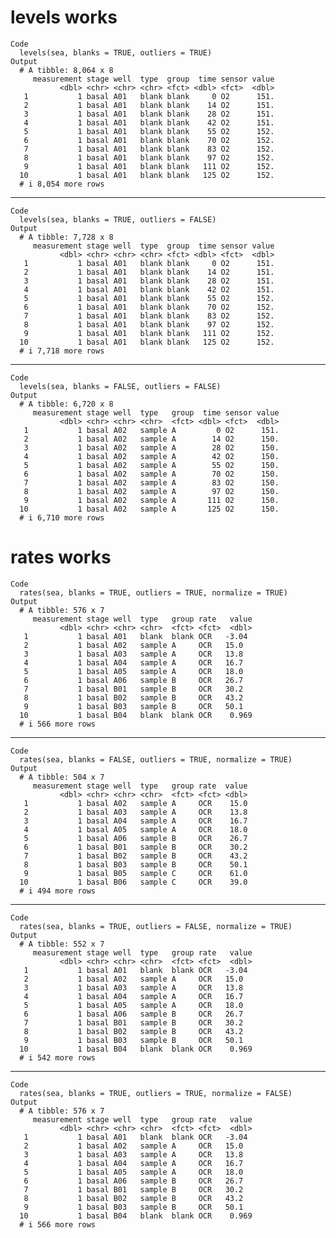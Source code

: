 # levels works

    Code
      levels(sea, blanks = TRUE, outliers = TRUE)
    Output
      # A tibble: 8,064 x 8
         measurement stage well  type  group  time sensor value
               <dbl> <chr> <chr> <chr> <fct> <dbl> <fct>  <dbl>
       1           1 basal A01   blank blank     0 O2      151.
       2           1 basal A01   blank blank    14 O2      151.
       3           1 basal A01   blank blank    28 O2      151.
       4           1 basal A01   blank blank    42 O2      151.
       5           1 basal A01   blank blank    55 O2      152.
       6           1 basal A01   blank blank    70 O2      152.
       7           1 basal A01   blank blank    83 O2      152.
       8           1 basal A01   blank blank    97 O2      152.
       9           1 basal A01   blank blank   111 O2      152.
      10           1 basal A01   blank blank   125 O2      152.
      # i 8,054 more rows

---

    Code
      levels(sea, blanks = TRUE, outliers = FALSE)
    Output
      # A tibble: 7,728 x 8
         measurement stage well  type  group  time sensor value
               <dbl> <chr> <chr> <chr> <fct> <dbl> <fct>  <dbl>
       1           1 basal A01   blank blank     0 O2      151.
       2           1 basal A01   blank blank    14 O2      151.
       3           1 basal A01   blank blank    28 O2      151.
       4           1 basal A01   blank blank    42 O2      151.
       5           1 basal A01   blank blank    55 O2      152.
       6           1 basal A01   blank blank    70 O2      152.
       7           1 basal A01   blank blank    83 O2      152.
       8           1 basal A01   blank blank    97 O2      152.
       9           1 basal A01   blank blank   111 O2      152.
      10           1 basal A01   blank blank   125 O2      152.
      # i 7,718 more rows

---

    Code
      levels(sea, blanks = FALSE, outliers = FALSE)
    Output
      # A tibble: 6,720 x 8
         measurement stage well  type   group  time sensor value
               <dbl> <chr> <chr> <chr>  <fct> <dbl> <fct>  <dbl>
       1           1 basal A02   sample A         0 O2      151.
       2           1 basal A02   sample A        14 O2      150.
       3           1 basal A02   sample A        28 O2      150.
       4           1 basal A02   sample A        42 O2      150.
       5           1 basal A02   sample A        55 O2      150.
       6           1 basal A02   sample A        70 O2      150.
       7           1 basal A02   sample A        83 O2      150.
       8           1 basal A02   sample A        97 O2      150.
       9           1 basal A02   sample A       111 O2      150.
      10           1 basal A02   sample A       125 O2      150.
      # i 6,710 more rows

# rates works

    Code
      rates(sea, blanks = TRUE, outliers = TRUE, normalize = TRUE)
    Output
      # A tibble: 576 x 7
         measurement stage well  type   group rate   value
               <dbl> <chr> <chr> <chr>  <fct> <fct>  <dbl>
       1           1 basal A01   blank  blank OCR   -3.04 
       2           1 basal A02   sample A     OCR   15.0  
       3           1 basal A03   sample A     OCR   13.8  
       4           1 basal A04   sample A     OCR   16.7  
       5           1 basal A05   sample A     OCR   18.0  
       6           1 basal A06   sample B     OCR   26.7  
       7           1 basal B01   sample B     OCR   30.2  
       8           1 basal B02   sample B     OCR   43.2  
       9           1 basal B03   sample B     OCR   50.1  
      10           1 basal B04   blank  blank OCR    0.969
      # i 566 more rows

---

    Code
      rates(sea, blanks = FALSE, outliers = TRUE, normalize = TRUE)
    Output
      # A tibble: 504 x 7
         measurement stage well  type   group rate  value
               <dbl> <chr> <chr> <chr>  <fct> <fct> <dbl>
       1           1 basal A02   sample A     OCR    15.0
       2           1 basal A03   sample A     OCR    13.8
       3           1 basal A04   sample A     OCR    16.7
       4           1 basal A05   sample A     OCR    18.0
       5           1 basal A06   sample B     OCR    26.7
       6           1 basal B01   sample B     OCR    30.2
       7           1 basal B02   sample B     OCR    43.2
       8           1 basal B03   sample B     OCR    50.1
       9           1 basal B05   sample C     OCR    61.0
      10           1 basal B06   sample C     OCR    39.0
      # i 494 more rows

---

    Code
      rates(sea, blanks = TRUE, outliers = FALSE, normalize = TRUE)
    Output
      # A tibble: 552 x 7
         measurement stage well  type   group rate   value
               <dbl> <chr> <chr> <chr>  <fct> <fct>  <dbl>
       1           1 basal A01   blank  blank OCR   -3.04 
       2           1 basal A02   sample A     OCR   15.0  
       3           1 basal A03   sample A     OCR   13.8  
       4           1 basal A04   sample A     OCR   16.7  
       5           1 basal A05   sample A     OCR   18.0  
       6           1 basal A06   sample B     OCR   26.7  
       7           1 basal B01   sample B     OCR   30.2  
       8           1 basal B02   sample B     OCR   43.2  
       9           1 basal B03   sample B     OCR   50.1  
      10           1 basal B04   blank  blank OCR    0.969
      # i 542 more rows

---

    Code
      rates(sea, blanks = TRUE, outliers = TRUE, normalize = FALSE)
    Output
      # A tibble: 576 x 7
         measurement stage well  type   group rate   value
               <dbl> <chr> <chr> <chr>  <fct> <fct>  <dbl>
       1           1 basal A01   blank  blank OCR   -3.04 
       2           1 basal A02   sample A     OCR   15.0  
       3           1 basal A03   sample A     OCR   13.8  
       4           1 basal A04   sample A     OCR   16.7  
       5           1 basal A05   sample A     OCR   18.0  
       6           1 basal A06   sample B     OCR   26.7  
       7           1 basal B01   sample B     OCR   30.2  
       8           1 basal B02   sample B     OCR   43.2  
       9           1 basal B03   sample B     OCR   50.1  
      10           1 basal B04   blank  blank OCR    0.969
      # i 566 more rows

